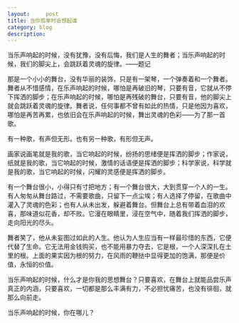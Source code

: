 ```yaml
---
layout:     post
title: 当你孤单时会想起谁
category: blog
description: 
---
```


当乐声响起的时候，没有犹豫，没有后悔，我们是人生的舞者；当乐声响起的时候，我们的脚尖上，会跳跃着灵魂的旋律。——题记

那是一个小小的舞台，没有华丽的装饰，只是有一架琴，一个弹奏着和一个舞者。舞者从不惜感情，在乐声响起的时候，哪怕是再破旧的琴，只要有音，它就从不停下挥洒的脚步；在乐声响起的时候，哪怕是再残破的舞台，只要有音，他的脚尖上就会跳跃着灵魂的旋律。舞者说，任何事都不曾有如此的热情，只是他因为喜欢，哪怕是再苦再累，也依旧会在乐声响起的时候，舞出灵魂的色彩——为了那一首歌。

有一种歌，有声但无形。也有另一种歌，有形但无声。

画家说画笔就是我的歌，当它响起的时候，纷扬的思绪便是挥洒的脚步；作家说，纸就是我的歌，当它响起的时候，激情的话语便是挥洒的脚步；科学家说，科学就是我的歌，当它响起的时候，闪耀的灵感便是挥洒的脚步。

有一个舞台很小，小得只有寸把地方；有一个舞台很大，大到贯穿一个人的一生。有人匆匆从舞台路过，不需要歌曲，只留下一点尘埃；有人选择了停留，在歌曲中灌入了灵魂的色彩；也有人从未出发，躲避着舞台。但舞台上总有带着血泪的欢喜，那味道似花香，却不败。它漫在眼睛里，浸在空气中，随着我们挥洒的脚步，走向阳光的尽头。

舞者笑了，他从未妄图过如此的人生。他认为人生应当有一样最珍惜的东西，它便代替了生命。它无法用金钱购买，也不能用暴力夺去，它是根，一个人深深扎在土里的根。上面的果实因为根的努力，在风雨的鞭挞中显得更加的饱满，那便是价值，永恒的价值。

当乐声响起的时候，什么才是你我的思想舞台？只要喜欢，在舞台上就能品尝乐声真正的内涵，只要喜欢，一切都是那么丰满有力，不必担忧痛苦，也没有徘徊，就那么向前走。

当乐声响起的时候，你在哪儿？
